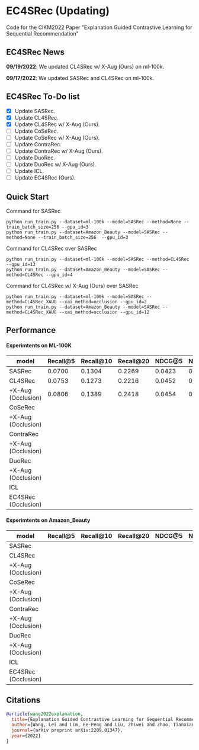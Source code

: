 

# EC4SRec (Updating)
Code for the CIKM2022 Paper "Explanation Guided Contrastive Learning for Sequential Recommendation"

## EC4SRec News

**09/19/2022**: We updated CL4SRec w/ X-Aug (Ours) on ml-100k.

**09/17/2022**: We updated SASRec and CL4SRec on ml-100k.

## EC4SRec To-Do list

- [x] Update SASRec.
- [x] Update CL4SRec.
- [x] Update CL4SRec w/ X-Aug (Ours).
- [ ] Update CoSeRec.
- [ ] Update CoSeRec w/ X-Aug (Ours).
- [ ] Update ContraRec.
- [ ] Update ContraRec w/ X-Aug (Ours).
- [ ] Update DuoRec.
- [ ] Update DuoRec w/ X-Aug (Ours).
- [ ] Update ICL.
- [ ] Update EC4SRec (Ours).

## Quick Start

Command for SASRec
~~~
python run_train.py --dataset=ml-100k --model=SASRec --method=None --train_batch_size=256 --gpu_id=3 
python run_train.py --dataset=Amazon_Beauty --model=SASRec --method=None --train_batch_size=256  --gpu_id=3
~~~

Command for CL4SRec over SASRec 
~~~
python run_train.py --dataset=ml-100k --model=SASRec --method=CL4SRec --gpu_id=13
python run_train.py --dataset=Amazon_Beauty --model=SASRec --method=CL4SRec --gpu_id=4
~~~
Command for CL4SRec w/ X-Aug (Ours) over SASRec
~~~
python run_train.py --dataset=ml-100k --model=SASRec --method=CL4SRec_XAUG --xai_method=occlusion --gpu_id=2
python run_train.py --dataset=Amazon_Beauty --model=SASRec --method=CL4SRec_XAUG --xai_method=occlusion --gpu_id=12
~~~

## Performance

#### Experimtents on ML-100K
| model            | Recall@5 | Recall@10 | Recall@20 | NDCG@5 | NDCG@10 | NDCG@20 |
|------------------|----------|-----------|-----------|--------|---------|---------|
| SASRec           |0.0700    |0.1304     |0.2269     |0.0423  |0.0617   |0.0860   |
| CL4SRec          |0.0753    |0.1273     |0.2216     |0.0452  |0.0617   |0.0856   |
|+X-Aug (Occlusion)|0.0806    |0.1389     |0.2418     |0.0454  |0.0642   |0.0899   |
| CoSeRec          |          |           |           |        |         |         |
|+X-Aug (Occlusion)|          |           |           |        |         |         |
| ContraRec        |          |           |           |        |         |         |
|+X-Aug (Occlusion)|          |           |           |        |         |         |
| DuoRec           |          |           |           |        |         |         |
|+X-Aug (Occlusion)|          |           |           |        |         |         |
| ICL              |          |           |           |        |         |         |
|EC4SRec (Occlusion)|         |           |           |        |         |         |



#### Experimtents on Amazon_Beauty
| model            | Recall@5 | Recall@10 | Recall@20 | NDCG@5 | NDCG@10 | NDCG@20 |
|------------------|----------|-----------|-----------|--------|---------|---------|
| SASRec           |          |           |           |        |         |         |
| CL4SRec          |          |           |           |        |         |         |
|+X-Aug (Occlusion)|          |           |           |        |         |         |
| CoSeRec          |          |           |           |        |         |         |
|+X-Aug (Occlusion)|          |           |           |        |         |         |
| ContraRec        |          |           |           |        |         |         |
|+X-Aug (Occlusion)|          |           |           |        |         |         |
| DuoRec           |          |           |           |        |         |         |
|+X-Aug (Occlusion)|          |           |           |        |         |         |
| ICL              |          |           |           |        |         |         |
|EC4SRec (Occlusion)|         |           |           |        |         |         |



## Citations

```bibtex
@article{wang2022explanation,
  title={Explanation Guided Contrastive Learning for Sequential Recommendation},
  author={Wang, Lei and Lim, Ee-Peng and Liu, Zhiwei and Zhao, Tianxiang},
  journal={arXiv preprint arXiv:2209.01347},
  year={2022}
}
```
